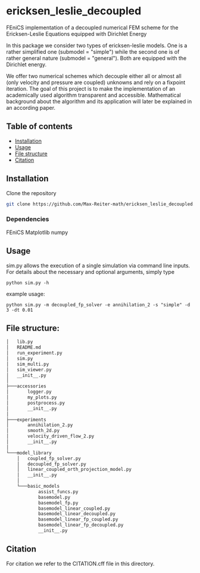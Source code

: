 # ericksen_leslie_decoupled
[//]: # "show preview in vs code by ctrl+shift+v"
FEniCS implementation of a decoupled numerical FEM scheme for the Ericksen-Leslie Equations equipped with Dirichlet Energy

In this package we consider two types of ericksen-leslie models. One is a rather simplified one (submodel = "simple") while the second one is of rather general nature (submodel = "general"). Both are equipped with the Dirichlet energy.

We offer two numerical schemes which decouple either all or almost all (only velocity and pressure are coupled) unknowns and rely on a fixpoint iteration. The goal of this project is to make the implementation of an academically used algorithm transparent and accessible. 
Mathematical background about the algorithm and its application will later be explained in an according paper.

## Table of contents
* [Installation](#installation)
* [Usage](#usage)
* [File structure](#file-structure)
* [Citation](#citation)

## Installation

Clone the repository
```sh
git clone https://github.com/Max-Reiter-math/ericksen_leslie_decoupled.git
```

### Dependencies
FEniCS
Matplotlib
numpy

## Usage

sim.py allows the execution of a single simulation via command line inputs. For details about the necessary and optional arguments, simply type 
```
python sim.py -h
```
example usage:
```
python sim.py -m decoupled_fp_solver -e annihilation_2 -s "simple" -d 3 -dt 0.01
```

## File structure:
[//]: # "type tree /F into windows terminal"

```bash
│   lib.py
│   README.md
│   run_experiment.py
│   sim.py
│   sim_multi.py
│   sim_viewer.py
│   __init__.py
│
├───accessories
│       logger.py
│       my_plots.py
│       postprocess.py
│       __init__.py
│
├───experiments
│       annihilation_2.py
│       smooth_2d.py
│       velocity_driven_flow_2.py
│       __init__.py
│
└───model_library
    │   coupled_fp_solver.py
    │   decoupled_fp_solver.py
    │   linear_coupled_orth_projection_model.py
    │   __init__.py
    │
    └───basic_models
            assist_funcs.py
            basemodel.py
            basemodel_fp.py
            basemodel_linear_coupled.py
            basemodel_linear_decoupled.py
            basemodel_linear_fp_coupled.py
            basemodel_linear_fp_decoupled.py
            __init__.py
```

## Citation
For citation we refer to the CITATION.cff file in this directory.
